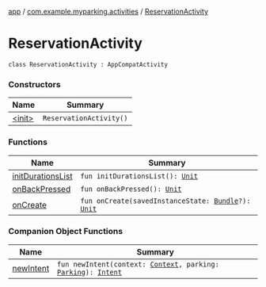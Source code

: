 [app](../../index.md) / [com.example.myparking.activities](../index.md) / [ReservationActivity](./index.md)

# ReservationActivity

`class ReservationActivity : AppCompatActivity`

### Constructors

| Name | Summary |
|---|---|
| [&lt;init&gt;](-init-.md) | `ReservationActivity()` |

### Functions

| Name | Summary |
|---|---|
| [initDurationsList](init-durations-list.md) | `fun initDurationsList(): `[`Unit`](https://kotlinlang.org/api/latest/jvm/stdlib/kotlin/-unit/index.html) |
| [onBackPressed](on-back-pressed.md) | `fun onBackPressed(): `[`Unit`](https://kotlinlang.org/api/latest/jvm/stdlib/kotlin/-unit/index.html) |
| [onCreate](on-create.md) | `fun onCreate(savedInstanceState: `[`Bundle`](https://developer.android.com/reference/android/os/Bundle.html)`?): `[`Unit`](https://kotlinlang.org/api/latest/jvm/stdlib/kotlin/-unit/index.html) |

### Companion Object Functions

| Name | Summary |
|---|---|
| [newIntent](new-intent.md) | `fun newIntent(context: `[`Context`](https://developer.android.com/reference/android/content/Context.html)`, parking: `[`Parking`](../../com.example.myparking.models/-parking/index.md)`): `[`Intent`](https://developer.android.com/reference/android/content/Intent.html) |
